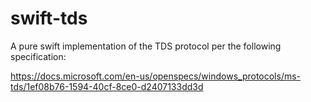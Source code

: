 # swift-tds

A pure swift implementation of the TDS protocol per the following specification:

https://docs.microsoft.com/en-us/openspecs/windows_protocols/ms-tds/1ef08b76-1594-40cf-8ce0-d2407133dd3d
